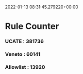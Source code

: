2022-01-13 08:31:45.279220+00:00
# Rule Counter 
 ### UCATE : 381736

 ### Veneto : 60141

 ### Allowlist : 13920